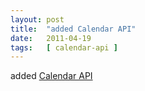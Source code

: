 ```yaml
---
layout: post
title:  "added Calendar API"
date:   2011-04-19
tags:   [ calendar-api ]
---
```


added [Calendar API](/spec/calendar-api)

